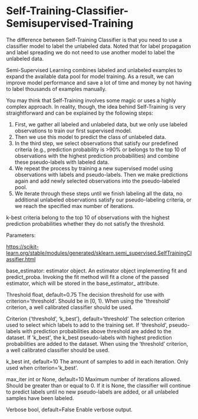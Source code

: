 # Self-Training-Classifier-Semisupervised-Training
The difference between Self-Training Classifier is that you need to use a classifier model to label the unlabeled data. Noted that for label propagation and label spreading we do not need to use another model to label the unlabeled data.

Semi-Supervised Learning combines labeled and unlabeled examples to expand the available data pool for model training. As a result, we can improve model performance and save a lot of time and money by not having to label thousands of examples manually.

You may think that Self-Training involves some magic or uses a highly complex approach. In reality, though, the idea behind Self-Training is very straightforward and can be explained by the following steps:

1.	First, we gather all labeled and unlabeled data, but we only use labeled observations to train our first supervised model.
2.	Then we use this model to predict the class of unlabeled data.
3.	In the third step, we select observations that satisfy our predefined criteria (e.g., prediction probability is >90% or belongs to the top 10 of observations with the highest prediction probabilities) and combine these pseudo-labels with labeled data.
4.	We repeat the process by training a new supervised model using observations with labels and pseudo-labels. Then we make predictions again and add newly selected observations into the pseudo-labeled pool.
5.	We iterate through these steps until we finish labeling all the data, no additional unlabeled observations satisfy our pseudo-labeling criteria, or we reach the specified max number of iterations.

k-best criteria belong to the top 10 of observations with the highest prediction probabilities whether they do not satisfy the threshold. 

Parameters: 

https://scikit-learn.org/stable/modules/generated/sklearn.semi_supervised.SelfTrainingClassifier.html

base_estimator: estimator object. An estimator object implementing fit and predict_proba. Invoking the fit method will fit a clone of the passed estimator, which will be stored in the base_estimator_ attribute.

Threshold float, default=0.75
The decision threshold for use with criterion='threshold'. Should be in [0, 1). When using the 'threshold' criterion, a well calibrated classifier should be used.

Criterion {‘threshold’, ‘k_best’}, default=’threshold’
The selection criterion used to select which labels to add to the training set. If 'threshold', pseudo-labels with prediction probabilities above threshold are added to the dataset. If 'k_best', the k_best pseudo-labels with highest prediction probabilities are added to the dataset. When using the ‘threshold’ criterion, a well calibrated classifier should be used.

k_best int, default=10
The amount of samples to add in each iteration. Only used when criterion='k_best'.

max_iter int or None, default=10
Maximum number of iterations allowed. Should be greater than or equal to 0. If it is None, the classifier will continue to predict labels until no new pseudo-labels are added, or all unlabeled samples have been labeled.

Verbose bool, default=False
Enable verbose output.
